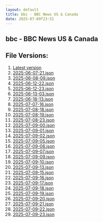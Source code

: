 ```yaml
---
layout: default
title: bbc - BBC News US & Canada
date: 2025-07-09T23:51
---
```


## bbc - BBC News US & Canada

<div id="data-chart"></div>
<div id="data-table"></div>
<script>
document.addEventListener('DOMContentLoaded', function(){
  document.getElementById('data-table').textContent = 'This source isn't supported for tables yet.';
});
</script>

## File Versions:
1. [Latest version](./latest.json)
2. [2025-06-07-21.json](./2025-06-07-21.json)
3. [2025-06-08-09.json](./2025-06-08-09.json)
4. [2025-06-12-22.json](./2025-06-12-22.json)
5. [2025-06-12-23.json](./2025-06-12-23.json)
6. [2025-06-13-03.json](./2025-06-13-03.json)
7. [2025-06-18-13.json](./2025-06-18-13.json)
8. [2025-07-07-16.json](./2025-07-07-16.json)
9. [2025-07-08-18.json](./2025-07-08-18.json)
10. [2025-07-08-19.json](./2025-07-08-19.json)
11. [2025-07-08-23.json](./2025-07-08-23.json)
12. [2025-07-09-00.json](./2025-07-09-00.json)
13. [2025-07-09-01.json](./2025-07-09-01.json)
14. [2025-07-09-02.json](./2025-07-09-02.json)
15. [2025-07-09-05.json](./2025-07-09-05.json)
16. [2025-07-09-06.json](./2025-07-09-06.json)
17. [2025-07-09-07.json](./2025-07-09-07.json)
18. [2025-07-09-09.json](./2025-07-09-09.json)
19. [2025-07-09-10.json](./2025-07-09-10.json)
20. [2025-07-09-13.json](./2025-07-09-13.json)
21. [2025-07-09-15.json](./2025-07-09-15.json)
22. [2025-07-09-16.json](./2025-07-09-16.json)
23. [2025-07-09-17.json](./2025-07-09-17.json)
24. [2025-07-09-18.json](./2025-07-09-18.json)
25. [2025-07-09-19.json](./2025-07-09-19.json)
26. [2025-07-09-20.json](./2025-07-09-20.json)
27. [2025-07-09-21.json](./2025-07-09-21.json)
28. [2025-07-09-22.json](./2025-07-09-22.json)
29. [2025-07-09-23.json](./2025-07-09-23.json)
